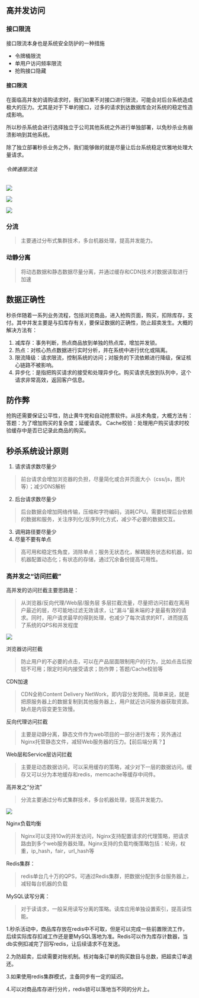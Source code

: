 ## 高并发访问

### 接口限流

接口限流本身也是系统安全防护的一种措施

- 令牌桶限流
- 单用户访问频率限流
- 抢购接口隐藏

#### 接口限流

在面临高并发的请购请求时，我们如果不对接口进行限流，可能会对后台系统造成极大的压力。尤其是对于下单的接口，过多的请求到达数据库会对系统的稳定性造成影响。

所以秒杀系统会进行选择独立于公司其他系统之外进行单独部署，以免秒杀业务崩溃影响到其他系统。

除了独立部署秒杀业务之外，我们能够做的就是尽量让后台系统稳定优雅地处理大量请求。

###### 令牌通限流法

![](assets/markdown-img-paste-20200703113402649.png)

![](assets/markdown-img-paste-20200703113413968.png)

![](assets/markdown-img-paste-20200703113808443.png)


### 分流
> 主要通过分布式集群技术，多台机器处理，提高并发能力。

### 动静分离

> 将动态数据和静态数据尽量分离，并通过缓存和CDN技术对数据读取进行加速

## 数据正确性

秒杀伴随着一系列业务流程，包括浏览商品，进入抢购页面，购买，扣除库存，支付。其中并发主要是与扣库存有关，要保证数据的正确性，防止超卖发生。大概的解决方法有：

1. 减库存：事务判断，热点商品放到单独的热点库，增加并发锁。
2. 热点：对核心热点数据进行实时分析，并在系统中进行优化或隔离。
3. 限流降级：请求限流，控制系统的访问；对服务的下流依赖进行降级，保证核心链路不被影响。
4. 异步化：是指把购买请求的接受和处理异步化。购买请求先放到队列中，这个请求非常高效，返回客户信息。

## 防作弊

抢购还需要保证公平性，防止黄牛党和自动抢票软件。从技术角度，大概方法有：
答题：为了增加购买的复杂度；延缓请求。
Cache校验：处理用户购买请求时校验缓存中是否已记录此商品的购买。

## 秒杀系统设计原则

1. 请求请求数尽量少
> 前台请求会增加浏览器的负担，尽量简化或合并页面大小（css/js，图片等）；减少DNS解析
2. 后台请求数尽量少
> 后台数据会增加网络传输，压缩和字符编码，消耗CPU。需要梳理后台依赖的数据和服务，关注序列化/反序列化方式，减少不必要的数据交互。
3. 调用路径要尽量少
4. 尽量不要有单点
> 高可用和稳定性角度，消除单点；服务无状态化，解耦服务状态和机器，如机器配置动态化；有状态的存储，通过冗余备份提高可用性。

### 高并发之“访问拦截”

高并发的访问拦截主要思路是：

> 从浏览器/反向代理/Web层/服务层 多层拦截流量，尽量把访问拦截在离用户最近的层，尽可能地过滤无效请求，让“漏斗”最末端的才是最有效的请求。同时，用户请求最早的得到处理，也减少了每次请求的RT，进而提高了系统的QPS和并发程度

![](assets/markdown-img-paste-20200708094738178.png)

浏览器访问拦截

> 防止用户的不必要的点击，可以在产品层面限制用户的行为，比如点击后按钮不可用；限定时间内接受请求；防作弊；答题/Cache校验等

CDN加速

> CDN全称Content Delivery NetWork，即内容分发网络。简单来说，就是把原服务器上的数据复制到其他服务器上，用户就近访问服务器获取资源。缺点是内容变更生效慢。

反向代理访问拦截

> 主要是动静分离，静态文件作为web项目的一部分进行发布；另外通过Nginx托管静态文件，减轻Web服务器的压力。【前后端分离？】

Web层和Service层访问拦截

> 主要是动态数据访问，可以采用缓存的策略，减少对下一层的数据访问。缓存又可以分为本地缓存和redis，memcache等缓存中间件。

高并发之“分流”

> 分流主要通过分布式集群技术，多台机器处理，提高并发能力。

![](assets/markdown-img-paste-20200708100346448.png)

Nginx负载均衡

> Nginx可以支持10w的并发访问，Nginx支持配置请求的代理策略，把请求路由到多个web服务器处理。Nginx支持的负载均衡策略包括：轮询，权重，ip_hash，fair，url_hash等

Redis集群：

> redis单台几十万的QPS，可通过Redis集群，把数据分配到多台服务器上，减轻每台机器的负载

MySQL读写分离：

> 对于读请求，一般采用读写分离的策略。读库应用单独设置索引，提高读性能。


1.秒杀活动中，商品库存放在redis中不可取，但是可以完成一些前置限流工作，后续实际库存扣减工作还是要MySQL落地为准。Redis可以作为库存计数器，当db实例扣减完了回写redis，让后续请求不在发送。

2.为防超卖，后续需要对账机制。核对每条订单的购买数目与总数，把超卖订单退还。

3.如果使用redis集群模式，主备同步有一定的延迟。

4.可以对商品库存进行分片，redis锁可以落地当不同的分片上。
